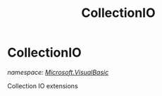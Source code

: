 ﻿---
title: CollectionIO
---

# CollectionIO
_namespace: [Microsoft.VisualBasic](N-Microsoft.VisualBasic.html)_

Collection IO extensions




